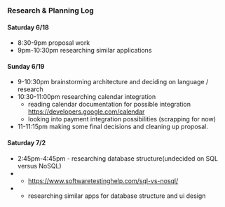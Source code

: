### Research & Planning Log
#### Saturday 6/18
- 8:30-9pm proposal work  
- 9pm-10:30pm researching similar applications  

#### Sunday 6/19
- 9-10:30pm brainstorming architecture and deciding on language / research  
- 10:30-11:00pm researching calendar integration  
  - reading calendar documentation for possible integration https://developers.google.com/calendar
  - looking into payment integration possibilities (scrapping for now)
- 11-11:15pm making some final decisions and cleaning up proposal.

#### Saturday 7/2
- 2:45pm-4:45pm - researching database structure(undecided on SQL versus NoSQL)
- - https://www.softwaretestinghelp.com/sql-vs-nosql/
- -  researching similar apps for database structure and ui design